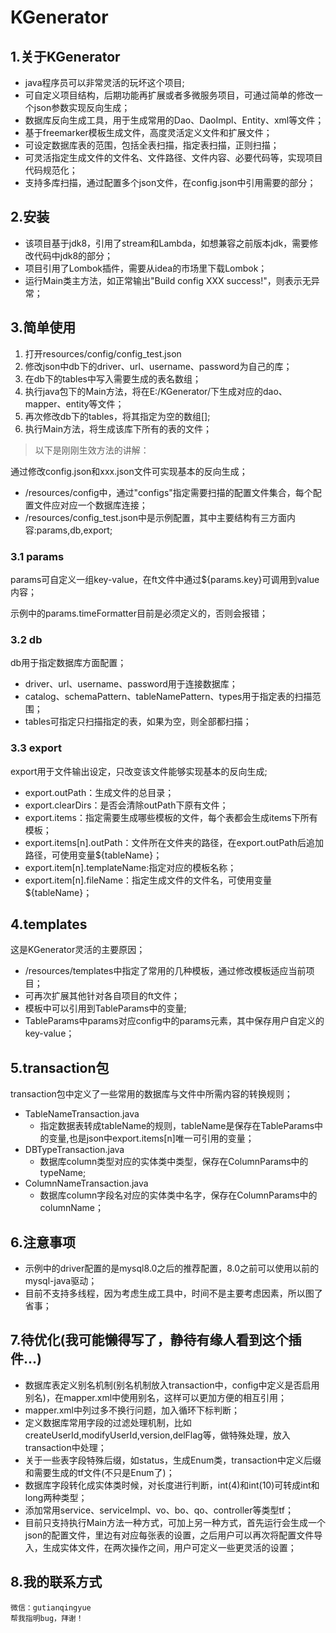 # KGenerator

## 1.关于KGenerator
- java程序员可以非常灵活的玩坏这个项目;
- 可自定义项目结构，后期功能再扩展或者多微服务项目，可通过简单的修改一个json参数实现反向生成；
- 数据库反向生成工具，用于生成常用的Dao、DaoImpl、Entity、xml等文件；
- 基于freemarker模板生成文件，高度灵活定义文件和扩展文件；
- 可设定数据库表的范围，包括全表扫描，指定表扫描，正则扫描；
- 可灵活指定生成文件的文件名、文件路径、文件内容、必要代码等，实现项目代码规范化；
- 支持多库扫描，通过配置多个json文件，在config.json中引用需要的部分；
    
## 2.安装
- 该项目基于jdk8，引用了stream和Lambda，如想兼容之前版本jdk，需要修改代码中jdk8的部分；
- 项目引用了Lombok插件，需要从idea的市场里下载Lombok；
- 运行Main类主方法，如正常输出"Build config XXX success!"，则表示无异常；
    
## 3.简单使用
1. 打开resources/config/config_test.json
2. 修改json中db下的driver、url、username、password为自己的库；
3. 在db下的tables中写入需要生成的表名数组；
4. 执行java包下的Main方法，将在E:/KGenerator/下生成对应的dao、mapper、entity等文件；
5. 再次修改db下的tables，将其指定为空的数组[];
6. 执行Main方法，将生成该库下所有的表的文件；

> 以下是刚刚生效方法的讲解：

通过修改config.json和xxx.json文件可实现基本的反向生成；
- /resources/config中，通过"configs"指定需要扫描的配置文件集合，每个配置文件应对应一个数据库连接；
- /resources/config_test.json中是示例配置，其中主要结构有三方面内容:params,db,export;
    
### 3.1 params
params可自定义一组key-value，在ft文件中通过${params.key}可调用到value内容；

示例中的params.timeFormatter目前是必须定义的，否则会报错；
    
### 3.2 db
db用于指定数据库方面配置；
- driver、url、username、password用于连接数据库；
- catalog、schemaPattern、tableNamePattern、types用于指定表的扫描范围；
- tables可指定只扫描指定的表，如果为空，则全部都扫描；
    
### 3.3 export
export用于文件输出设定，只改变该文件能够实现基本的反向生成;
- export.outPath：生成文件的总目录；
- export.clearDirs：是否会清除outPath下原有文件；
- export.items：指定需要生成哪些模板的文件，每个表都会生成items下所有模板；
- export.items[n].outPath：文件所在文件夹的路径，在export.outPath后追加路径，可使用变量${tableName}；
- export.item[n].templateName:指定对应的模板名称；
- export.item[n].fileName：指定生成文件的文件名，可使用变量${tableName}；
    
## 4.templates
这是KGenerator灵活的主要原因；
- /resources/templates中指定了常用的几种模板，通过修改模板适应当前项目；
- 可再次扩展其他针对各自项目的ft文件；
- 模板中可以引用到TableParams中的变量;
- TableParams中params对应config中的params元素，其中保存用户自定义的key-value；
    
## 5.transaction包
transaction包中定义了一些常用的数据库与文件中所需内容的转换规则；

- TableNameTransaction.java 
    - 指定数据表转成tableName的规则，tableName是保存在TableParams中的变量,也是json中export.items[n]唯一可引用的变量；
- DBTypeTransaction.java
    - 数据库column类型对应的实体类中类型，保存在ColumnParams中的typeName;
- ColumnNameTransaction.java
    - 数据库column字段名对应的实体类中名字，保存在ColumnParams中的columnName；
    
## 6.注意事项
- 示例中的driver配置的是mysql8.0之后的推荐配置，8.0之前可以使用以前的mysql-java驱动；
- 目前不支持多线程，因为考虑生成工具中，时间不是主要考虑因素，所以图了省事；

## 7.待优化(我可能懒得写了，静待有缘人看到这个插件...)
- 数据库表定义别名机制(别名机制放入transaction中，config中定义是否启用别名)，在mapper.xml中使用别名，这样可以更加方便的相互引用；
- mapper.xml中列过多不换行问题，加入循环下标判断；
- 定义数据库常用字段的过滤处理机制，比如createUserId,modifyUserId,version,delFlag等，做特殊处理，放入transaction中处理；
- 关于一些表字段特殊后缀，如status，生成Enum类，transaction中定义后缀和需要生成的tf文件(不只是Enum了)；
- 数据库字段转化成实体类时候，对长度进行判断，int(4)和int(10)可转成int和long两种类型；
- 添加常用service、serviceImpl、vo、bo、qo、controller等类型tf；
- 目前只支持执行Main方法一种方式，可加上另一种方式，首先运行会生成一个json的配置文件，里边有对应每张表的设置，之后用户可以再次将配置文件导入，生成实体文件，在两次操作之间，用户可定义一些更灵活的设置；

## 8.我的联系方式
    微信：gutianqingyue 
    帮我指明bug，拜谢！